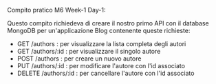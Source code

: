 Compito pratico M6 Week-1 Day-1:

Questo compito richiedeva di creare il nostro primo API con il database MongoDB per un'applicazione Blog contenente queste richieste:

- GET /authors : per visualizzare la lista completa degli autori
- GET /authors/:id : per visualizzare il singolo autore
- POST /authors : per creare un nuovo autore
- PUT /authors/:id : per modificare l'autore con l'id associato
- DELETE /authors/:id : per cancellare l'autore con l'id associato


